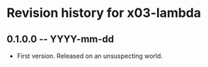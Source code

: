 # Revision history for x03-lambda

## 0.1.0.0 -- YYYY-mm-dd

* First version. Released on an unsuspecting world.
